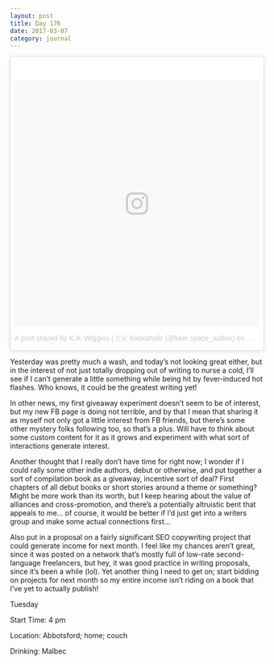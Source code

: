 ```yaml
---
layout: post
title: Day 176
date: 2017-03-07
category: journal
---
```


<blockquote class="instagram-media" data-instgrm-version="7" style=" background:#FFF; border:0; border-radius:3px; box-shadow:0 0 1px 0 rgba(0,0,0,0.5),0 1px 10px 0 rgba(0,0,0,0.15); margin: 1px; max-width:658px; padding:0; width:99.375%; width:-webkit-calc(100% - 2px); width:calc(100% - 2px);"><div style="padding:8px;"> <div style=" background:#F8F8F8; line-height:0; margin-top:40px; padding:50.0% 0; text-align:center; width:100%;"> <div style=" background:url(data:image/png;base64,iVBORw0KGgoAAAANSUhEUgAAACwAAAAsCAMAAAApWqozAAAABGdBTUEAALGPC/xhBQAAAAFzUkdCAK7OHOkAAAAMUExURczMzPf399fX1+bm5mzY9AMAAADiSURBVDjLvZXbEsMgCES5/P8/t9FuRVCRmU73JWlzosgSIIZURCjo/ad+EQJJB4Hv8BFt+IDpQoCx1wjOSBFhh2XssxEIYn3ulI/6MNReE07UIWJEv8UEOWDS88LY97kqyTliJKKtuYBbruAyVh5wOHiXmpi5we58Ek028czwyuQdLKPG1Bkb4NnM+VeAnfHqn1k4+GPT6uGQcvu2h2OVuIf/gWUFyy8OWEpdyZSa3aVCqpVoVvzZZ2VTnn2wU8qzVjDDetO90GSy9mVLqtgYSy231MxrY6I2gGqjrTY0L8fxCxfCBbhWrsYYAAAAAElFTkSuQmCC); display:block; height:44px; margin:0 auto -44px; position:relative; top:-22px; width:44px;"></div></div><p style=" color:#c9c8cd; font-family:Arial,sans-serif; font-size:14px; line-height:17px; margin-bottom:0; margin-top:8px; overflow:hidden; padding:8px 0 7px; text-align:center; text-overflow:ellipsis; white-space:nowrap;"><a href="https://www.instagram.com/p/BRXXZgzg3uH/" style=" color:#c9c8cd; font-family:Arial,sans-serif; font-size:14px; font-style:normal; font-weight:normal; line-height:17px; text-decoration:none;" target="_blank">A post shared by K.A. Wiggins | 🇨🇦 bookaholic (@kaie.space_author)</a> on <time style=" font-family:Arial,sans-serif; font-size:14px; line-height:17px;" datetime="2017-03-08T05:16:56+00:00">Mar 7, 2017 at 9:16pm PST</time></p></div></blockquote>
<script async defer src="//platform.instagram.com/en_US/embeds.js"></script>

Yesterday was pretty much a wash, and today’s not looking great either, but in the interest of not just totally dropping out of writing to nurse a cold, I’ll see if I can’t generate a little something while being hit by fever-induced hot flashes. Who knows, it could be the greatest writing yet! 

In other news, my first giveaway experiment doesn’t seem to be of interest, but my new FB page is doing not terrible, and by that I mean that sharing it as myself not only got a little interest from FB friends, but there’s some other mystery folks following too, so that’s a plus. Will have to think about some custom content for it as it grows and experiment with what sort of interactions generate interest.

Another thought that I really don’t have time for right now; I wonder if I could rally some other indie authors, debut or otherwise, and put together a sort of compilation book as a giveaway, incentive sort of deal? First chapters of all debut books or short stories around a theme or something? Might be more work than its worth, but I keep hearing about the value of alliances and cross-promotion, and there’s a potentially altruistic bent that appeals to me… of course, it would be better if I’d just get into a writers group and make some actual connections first…

Also put in a proposal on a fairly significant SEO copywriting project that could generate income for next month. I feel like my chances aren’t great, since it was posted on a network that’s mostly full of low-rate second-language freelancers, but hey, it was good practice in writing proposals, since it’s been a while (lol). Yet another thing I need to get on; start bidding on projects for next month so my entire income isn’t riding on a book that I’ve yet to actually publish!

Tuesday

Start Time: 4 pm

Location: Abbotsford; home; couch

Drinking: Malbec
